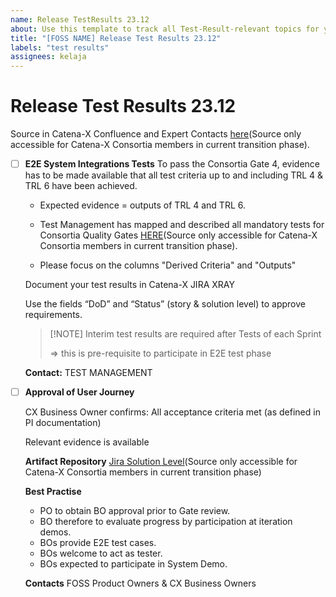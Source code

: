 ```yaml
---
name: Release TestResults 23.12
about: Use this template to track all Test-Result-relevant topics for your component with regards to the upcoming Milestone.
title: "[FOSS NAME] Release Test Results 23.12"
labels: "test results"
assignees: kelaja
---
```



<!-- 
Thanks for your contribution! Please fill out this template as good as possible. 
Important: Contributing Guidelines can be found here: https://eclipse-tractusx.github.io/docs/oss/how-to-contribute
Checkout the repository README for process description. 
-->


# Release Test Results 23.12
Source in Catena-X Confluence and Expert Contacts [here](https://confluence.catena-x.net/x/DOZkBQ)(Source only accessible for Catena-X Consortia members in current transition phase).


- [ ] **E2E System Integrations Tests**
  To pass the Consortia Gate 4, evidence has to be made available that all test criteria up to and including TRL 4 & TRL 6 have been achieved.

  - Expected evidence = outputs of TRL 4 and TRL 6.

  - Test Management has mapped and described all mandatory tests for Consortia Quality Gates [HERE](https://confluence.catena-x.net/x/WQpHAw)(Source only accessible for Catena-X Consortia members in current transition phase).
  - Please focus on the columns "Derived Criteria" and "Outputs"  

  Document your test results in Catena-X JIRA XRAY

  Use the fields “DoD” and “Status” (story & solution level) to approve requirements.

  >[!NOTE] Interim test results are required after Tests of each Sprint
  >
  >=> this is pre-requisite to participate in E2E test phase

  **Contact:** TEST MANAGEMENT

- [ ] **Approval of User Journey**

  CX Business Owner confirms: All acceptance criteria met (as defined in PI documentation)

  Relevant evidence is available

  **Artifact Repository**
  [Jira Solution Level](https://jira.catena-x.net/projects/CXSOLUTION/summary)(Source only accessible for Catena-X Consortia members in current transition phase)
  
  **Best Practise**
  - PO to obtain BO approval prior to Gate review.
  - BO therefore to evaluate progress by participation at iteration demos.
  - BOs provide E2E test cases.
  - BOs welcome to act as tester.
  - BOs expected to participate in System Demo.

  **Contacts** FOSS Product Owners &
CX Business Owners
